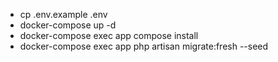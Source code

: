 - cp .env.example .env
- docker-compose up -d
- docker-compose exec app compose install
- docker-compose  exec app php artisan migrate:fresh --seed
